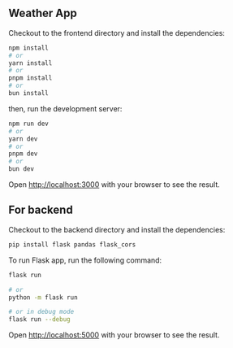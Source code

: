 ## Weather App

Checkout to the frontend directory and install the dependencies:
```bash
npm install
# or
yarn install
# or
pnpm install
# or
bun install
```

then, run the development server:

```bash
npm run dev
# or
yarn dev
# or
pnpm dev
# or
bun dev
```

Open [http://localhost:3000](http://localhost:3000) with your browser to see the result.

## For backend
Checkout to the backend directory and install the dependencies:

```bash
pip install flask pandas flask_cors
```

To run Flask app, run the following command:

```bash
flask run

# or
python -m flask run

# or in debug mode
flask run --debug
```
Open [http://localhost:5000](http://localhost:5000) with your browser to see the result.
